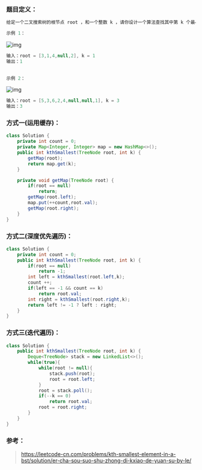 ### 题目定义：

````java
给定一个二叉搜索树的根节点 root ，和一个整数 k ，请你设计一个算法查找其中第 k 个最小元素（从 1 开始计数）。

示例 1：
````

![img](https://assets.leetcode.com/uploads/2021/01/28/kthtree1.jpg)

````java
输入：root = [3,1,4,null,2], k = 1
输出：1
    
    
示例 2：
````

![img](https://assets.leetcode.com/uploads/2021/01/28/kthtree2.jpg)

````java
输入：root = [5,3,6,2,4,null,null,1], k = 3
输出：3
````

### 方式一(运用缓存)：

````java
class Solution {
    private int count = 0;
    private Map<Integer, Integer> map = new HashMap<>();
    public int kthSmallest(TreeNode root, int k) {
        getMap(root);
        return map.get(k);
    }

    private void getMap(TreeNode root) {
        if(root == null)
            return;
        getMap(root.left);
        map.put(++count,root.val);
        getMap(root.right);
    }
}
````



### 方式二(深度优先遍历)：

````java
class Solution {
    private int count = 0;
    public int kthSmallest(TreeNode root, int k) {
        if(root == null)
            return -1;
        int left = kthSmallest(root.left,k);
        count ++;
        if(left == -1 && count == k)
            return root.val;
        int right = kthSmallest(root.right,k);
        return left != -1 ? left : right;
    }
}
````



### 方式三(迭代遍历)：

````java
class Solution {
    public int kthSmallest(TreeNode root, int k) {
        Deque<TreeNode> stack = new LinkedList<>();
        while(true){
            while(root != null){
                stack.push(root);
                root = root.left;
            }
            root = stack.poll();
            if(--k == 0)
                return root.val;
            root = root.right;
        }
    }
}
````



### 参考：

> https://leetcode-cn.com/problems/kth-smallest-element-in-a-bst/solution/er-cha-sou-suo-shu-zhong-di-kxiao-de-yuan-su-by-le/

